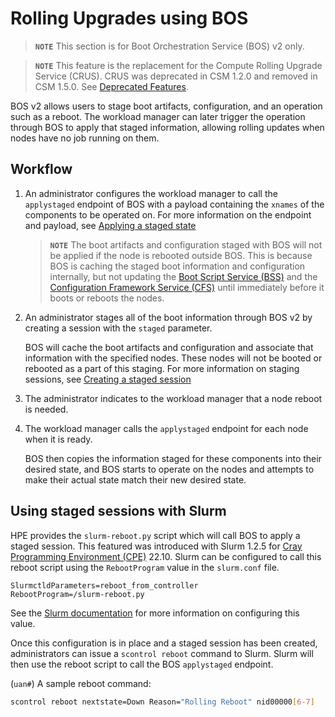# Rolling Upgrades using BOS

> **`NOTE`** This section is for Boot Orchestration Service (BOS) v2 only.

<!-- -->
> **`NOTE`** This feature is the replacement for the Compute Rolling Upgrade Service (CRUS). CRUS was deprecated in CSM 1.2.0 and removed in CSM 1.5.0.
> See [Deprecated Features](../../introduction/deprecated_features/README.md).

BOS v2 allows users to stage boot artifacts, configuration, and an operation such as a reboot.
The workload manager can later trigger the operation through BOS to apply that staged information, allowing rolling updates when nodes have no job running on them.

## Workflow

1. An administrator configures the workload manager to call the `applystaged` endpoint of BOS with a payload containing the `xnames` of the components to be operated on.
   For more information on the endpoint and payload, see [Applying a staged state](Stage_Changes_with_BOS.md#applying-a-staged-state)

    > **`NOTE`** The boot artifacts and configuration staged with BOS will not be applied if the node is rebooted outside BOS.
    This is because BOS is caching the staged boot information and configuration internally, but not updating the
    [Boot Script Service (BSS)](../../glossary.md#boot-script-service-bss) and the
    [Configuration Framework Service (CFS)](../../glossary.md#configuration-framework-service-cfs)
    until immediately before it boots or reboots the nodes.

1. An administrator stages all of the boot information through BOS v2 by creating a session with the `staged` parameter.

    BOS will cache the boot artifacts and configuration and associate that information with the specified nodes. These nodes will not be booted or rebooted as a part of this staging.
    For more information on staging sessions, see [Creating a staged session](Stage_Changes_with_BOS.md#creating-a-staged-session)

1. The administrator indicates to the workload manager that a node reboot is needed.

1. The workload manager calls the `applystaged` endpoint for each node when it is ready.

    BOS then copies the information staged for these components into their desired state, and BOS starts to operate on the nodes and attempts to make their actual state match their new desired state.

## Using staged sessions with Slurm

HPE provides the `slurm-reboot.py` script which will call BOS to apply a staged session.
This featured was introduced with Slurm 1.2.5 for [Cray Programming Environment (CPE)](../../glossary.md#cray-programming-environment-cpe) 22.10.
Slurm can be configured to call this reboot script using the `RebootProgram` value in the `slurm.conf` file.

``` text
SlurmctldParameters=reboot_from_controller
RebootProgram=/slurm-reboot.py
```

See the [Slurm documentation](https://slurm.schedmd.com/slurm.conf.html#OPT_RebootProgram) for more information on configuring this value.

Once this configuration is in place and a staged session has been created, administrators can issue a `scontrol reboot` command to Slurm.
Slurm will then use the reboot script to call the BOS `applystaged` endpoint.

(`uan#`) A sample reboot command:

``` bash
scontrol reboot nextstate=Down Reason="Rolling Reboot" nid00000[6-7]
```
